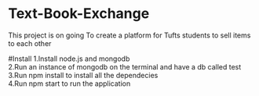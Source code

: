 # Text-Book-Exchange

This project is on going
To create a platform for Tufts students to sell items to each other

#Install
1.Install node.js and mongodb  
2.Run an instance of mongodb on the terminal and have a db called test  
3.Run npm install to install all the dependecies  
4.Run npm start to run the application  

